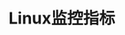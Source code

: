 

# Linux监控指标  

<!-- 

大型分布式网站架构设计与实践 第4.2章  


如何快速深入理解监控知识？
https://mp.weixin.qq.com/s/q4QxJi5KZKNNIvWMjfdM1A

-->


